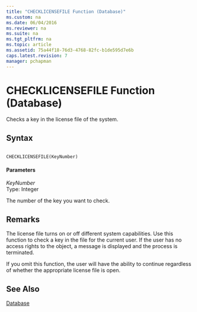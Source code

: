 ```yaml
---
title: "CHECKLICENSEFILE Function (Database)"
ms.custom: na
ms.date: 06/04/2016
ms.reviewer: na
ms.suite: na
ms.tgt_pltfrm: na
ms.topic: article
ms.assetid: 75a44f18-76d3-4768-82fc-b1de595d7e6b
caps.latest.revision: 7
manager: pchapman
---
```

# CHECKLICENSEFILE Function (Database)
Checks a key in the license file of the system.  
  
## Syntax  
  
```  
  
CHECKLICENSEFILE(KeyNumber)  
```  
  
#### Parameters  
 *KeyNumber*  
 Type: Integer  
  
 The number of the key you want to check.  
  
## Remarks  
 The license file turns on or off different system capabilities. Use this function to check a key in the file for the current user. If the user has no access rights to the object, a message is displayed and the process is terminated.  
  
 If you omit this function, the user will have the ability to continue regardless of whether the appropriate license file is open.  
  
## See Also  
 [Database](Database.md)